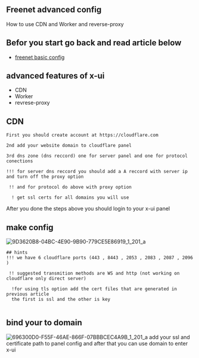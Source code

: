 ## Freenet advanced config
How to use CDN and Worker and reverse-proxy

## Befor you start go back and read article below

- [freenet basic config](https://github.com/VQIVS/freenet-basics-old-panel-)


## advanced features of x-ui

- CDN
- Worker 
- revrese-proxy



## CDN
``` 
First you should create account at https://cloudflare.com

2nd add your website domain to cloudflare panel 

3rd dns zone (dns reccord) one for server panel and one for protocol conections

!!! for server dns reccord you should add a A reccord with server ip and turn off the proxy option 
 
 !! and for protocol do above with proxy option 

  ! get ssl certs for all domains you will use 
``` 
After you done the steps above you should login to your x-ui panel

## make config

![9D3620B8-04BC-4E90-9B90-779CE5E86919_1_201_a](https://user-images.githubusercontent.com/119480978/235964669-da92afde-17e1-48f8-bf5c-310e261834d7.jpeg)

```
## hints
!!! we have 6 cloudflare ports (443 , 8443 , 2053 , 2083 , 2087 , 2096 )

 !! suggested transmition methods are WS and http (not working on cloudflare only direct server)

  !for using tls option add the cert files that are generated in previous article 
  the first is ssl and the other is key 
  
```
## bind your to domain 

![696300D0-F55F-46AE-866F-07BBBCEC4A9B_1_201_a](https://user-images.githubusercontent.com/119480978/235963947-f53e481f-3449-4c61-961d-57c588a992a8.jpeg)
add your ssl and certificate path to panel config and after that you can use domain to enter x-ui



